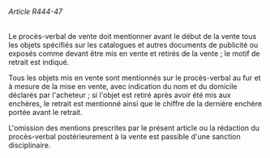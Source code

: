 ###### Article R444-47

Le procès-verbal de vente doit mentionner avant le début de la vente tous les objets spécifiés sur les catalogues et autres documents de publicité ou exposés comme devant être mis en vente et retirés de la vente ; le motif de retrait est indiqué.

Tous les objets mis en vente sont mentionnés sur le procès-verbal au fur et à mesure de la mise en vente, avec indication du nom et du domicile déclarés par l'acheteur ; si l'objet est retiré après avoir été mis aux enchères, le retrait est mentionné ainsi que le chiffre de la dernière enchère portée avant le retrait.

L'omission des mentions prescrites par le présent article ou la rédaction du procès-verbal postérieurement à la vente est passible d'une sanction disciplinaire.

